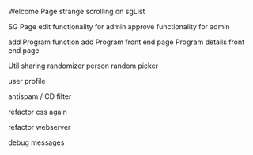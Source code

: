 Welcome Page
	strange scrolling on sgList

SG Page
	edit functionality for admin
	approve functionality for admin

add Program function
	add Program front end page
	Program details front end page

Util
	sharing randomizer
	person random picker

user profile

antispam / CD filter

refactor css again

refactor webserver

debug messages